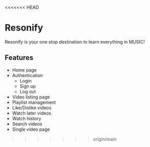 <<<<<<< HEAD
# Resonify

Resonify is your one stop destination to learn everything in MUSIC!


## Features

- Home page
- Authentication
  * Login
  * Sign up
  * Log out
- Video listing page
- Playlist management
- Like/Dislike videos
- Watch later videos
- Watch history
- Search videos
- Single video page







>>>>>>> origin/main
